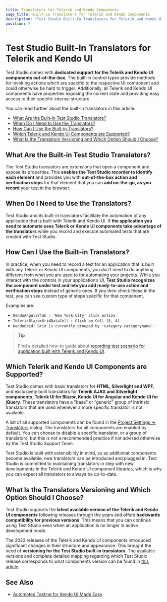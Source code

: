 ```yaml
---
title: Translators for Telerik and Kendo Components
page_title: Built-in Translators for Telerik and Kendo Components
description: "Test Studio Built-In Translators for Telerik and Kendo UI Components. What are the built-in translators? What benefit do I have to use these?  "
position: 7
---
```


# Test Studio Built-In Translators for Telerik and Kendo UI

Test Studio comes with __dedicated support for the Telerik and Kendo UI components out-of-the-box__. The built-in control types provide methods for invoking actions which are specific to the respective UI component and could otherwise be hard to trigger. Additionally, all Telerik and Kendo UI components have properties exposing the current state and providing easy access to their specific internal structure.

You can read further about the built-in translators in this article.

- [What Are the Built-in Test Studio Translators?](#what-are-the-built-in-test-studio-translators)
- [When Do I Need to Use the Translators?](#when-do-i-need-to-use-the-translators)
- [How Can I Use the Built-in Translators?](#how-can-i-use-the-built-in-translators)
- [Which Telerik and Kendo UI Components are Supported?](#which-telerik-and-kendo-ui-components-are-supported)
- [What Is the Translators Versioning and Which Option Should I Choose?](#what-is-the-translators-versioning-and-which-option-should-i-choose)

## What Are the Built-in Test Studio Translators?

The Test Studio translators are extensions that open a component and expose its properties. This __enables the Test Studio recorder to identify each element__ and provides you with __out-of-the-box action and verification steps__ for that element that you can __add on-the-go, as you record__ your test in the browser.

## When Do I Need to Use the Translators?

Test Studio and its built-in translators facilitate the automation of any application that is built with Telerik and Kendo UI. If __the application you need to automate uses Telerik or Kendo UI components take advantage of the translators__ while you record and execute automated tests that are created with Test Studio.

## How Can I Use the Built-in Translators?

In practice, when you need to record a test for an application that is built with any Telerik or Kendo UI components, you don’t need to do anything different from what you are used to for automating your projects. While you interact with the controls in your application’s UI, __Test Studio recognizes the component under test and lets you add ready-to-use action and verification steps__ instead of generic ones. If you then check these in the test, you can see custom type of steps specific for that component.

Examples are:

* `KendoAngularTab : 'New York City' click action.`
* `TelerikBlazorGridDataCell : Click on Cell [5, 4]`
* `KendoGrid: Grid is currently grouped by 'category.categoryname':`

> __Tip__
><br>
><br>
> Find a detailed how-to guide about <a href="/automated-tests/recording/recording-telerik-kendo-ui-components" target="_blank">recording test scenario for application built with Telerik and Kendo UI</a>.

## Which Telerik and Kendo UI Components are Supported?

Test Studio comes with basic translators for __HTML, Silverlight and WPF__, and exclusively  built translators for __Telerik AJAX and Silverlight components, Telerik UI for Blazor, Kendo UI for Angular and Kendo UI for jQuery__. These translators have a ”base” or ”generic” group of intrinsic translators that are used whenever a more specific translator is not available.

A list of all supported components can be found in the <a href="/features/project-settings/Translators" target="_blank">Project Settings -> Translators</a> dialog. The translators for all components are enabled by default. You can choose to disable a specific translator, or a group of translators, but this is not a recommended practice if not advised otherwise by the Test Studio Support Team.

Test Studio is built with extensibility in mind, so as additional components become available, new translators can be introduced and plugged in. Test Studio is committed to maintaining translators in step with new developments in the Telerik and Kendo UI component libraries, which is why you can expect all translators to always be up-to-date.

## What Is the Translators Versioning and Which Option Should I Choose?

Test Studio supports the __latest available version of the Telerik and Kendo UI components__ following releases through the years and offers __backwards compatibility for previous versions__. This means that you can continue using Test Studio even when an application is no longer in active development mode.

The 2022 releases of the Telerik and Kendo UI components introduced significant changes in their structure and appearance. This brought the need of __versioning for the Test Studio built-in translators__. The available versions and complete detailed mapping regarding which Test Studio release corresponds to what components version can be found in <a href="/features/project-settings/translators#select-the-version-of-the-telerik-components-under-test" target="_blank">this article</a>.

## See Also

* <a href="https://www.telerik.com/blogs/automated-testing-of-kendo-ui-made-easy" target="_blank">Automated Testing for Kendo UI Made Easy</a>.

[1]: /img/features/recorder/translators/fig1.png
[2]: /img/features/recorder/translators/fig2.png
